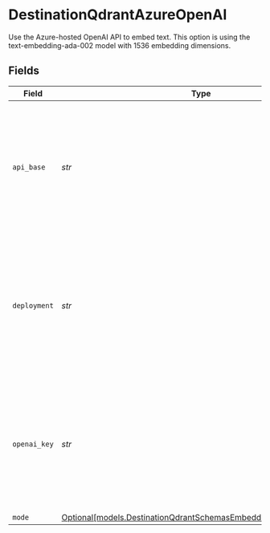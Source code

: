 # DestinationQdrantAzureOpenAI

Use the Azure-hosted OpenAI API to embed text. This option is using the text-embedding-ada-002 model with 1536 embedding dimensions.


## Fields

| Field                                                                                                                          | Type                                                                                                                           | Required                                                                                                                       | Description                                                                                                                    | Example                                                                                                                        |
| ------------------------------------------------------------------------------------------------------------------------------ | ------------------------------------------------------------------------------------------------------------------------------ | ------------------------------------------------------------------------------------------------------------------------------ | ------------------------------------------------------------------------------------------------------------------------------ | ------------------------------------------------------------------------------------------------------------------------------ |
| `api_base`                                                                                                                     | *str*                                                                                                                          | :heavy_check_mark:                                                                                                             | The base URL for your Azure OpenAI resource.  You can find this in the Azure portal under your Azure OpenAI resource           | https://your-resource-name.openai.azure.com                                                                                    |
| `deployment`                                                                                                                   | *str*                                                                                                                          | :heavy_check_mark:                                                                                                             | The deployment for your Azure OpenAI resource.  You can find this in the Azure portal under your Azure OpenAI resource         | your-resource-name                                                                                                             |
| `openai_key`                                                                                                                   | *str*                                                                                                                          | :heavy_check_mark:                                                                                                             | The API key for your Azure OpenAI resource.  You can find this in the Azure portal under your Azure OpenAI resource            |                                                                                                                                |
| `mode`                                                                                                                         | [Optional[models.DestinationQdrantSchemasEmbeddingEmbeddingMode]](../models/destinationqdrantschemasembeddingembeddingmode.md) | :heavy_minus_sign:                                                                                                             | N/A                                                                                                                            |                                                                                                                                |